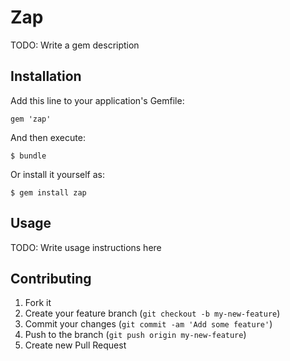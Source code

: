 # Zap

TODO: Write a gem description

## Installation

Add this line to your application's Gemfile:

    gem 'zap'

And then execute:

    $ bundle

Or install it yourself as:

    $ gem install zap

## Usage

TODO: Write usage instructions here

## Contributing

1. Fork it
2. Create your feature branch (`git checkout -b my-new-feature`)
3. Commit your changes (`git commit -am 'Add some feature'`)
4. Push to the branch (`git push origin my-new-feature`)
5. Create new Pull Request

